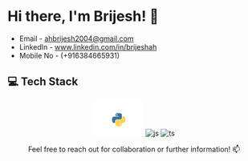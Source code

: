 # Hi there, I'm Brijesh! 👋

- Email - ahbrijesh2004@gmail.com
- LinkedIn - www.linkedin.com/in/brijeshah
- Mobile No - (+916384665931)

## 💻 Tech Stack
<div align="center">
<img src="Img/python.png" width="100" height="70" alt="python">
<img src="assets/js.svg" width="55" height="55" alt="js">
<img src="assets/ts.svg" width="55" height="55" alt="ts">


Feel free to reach out for collaboration or further information! 📫
